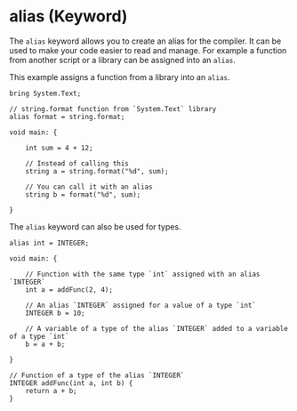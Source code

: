 # alias (Keyword)
The `alias` keyword allows you to create an alias for the compiler. It can be used to make your code easier to read and manage. For example a function from another script or a library can be assigned into an `alias`.

This example assigns a function from a library into an `alias`.

```npt
bring System.Text;

// string.format function from `System.Text` library
alias format = string.format;

void main: {

    int sum = 4 + 12;

    // Instead of calling this
    string a = string.format("%d", sum);

    // You can call it with an alias
    string b = format("%d", sum);

}
```

The `alias` keyword can also be used for types.

```npt
alias int = INTEGER;

void main: {

    // Function with the same type `int` assigned with an alias `INTEGER`
    int a = addFunc(2, 4);

    // An alias `INTEGER` assigned for a value of a type `int`
    INTEGER b = 10;

    // A variable of a type of the alias `INTEGER` added to a variable of a type `int`
    b = a + b;

}

// Function of a type of the alias `INTEGER`
INTEGER addFunc(int a, int b) {
    return a + b;
}

```
